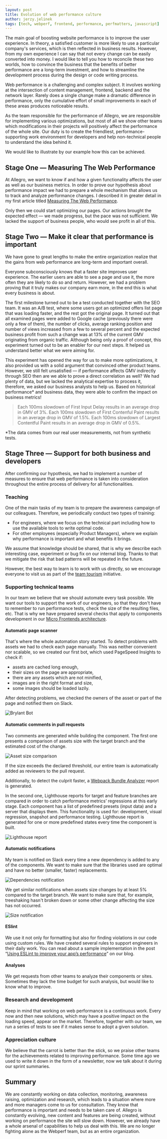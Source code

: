 ```yaml
---
layout: post
title: Evolution of web performance culture
author: jerzy.jelinek
tags: [tech, webperf, frontend, performance, perfmatters, javascript]
---
```

The main goal of boosting website performance is to improve the user experience. In theory,
a satisfied customer is more likely to use a particular company's services, which is then reflected in business results.
However, from my own experience I can say that not every change can be easily converted into money.
I would like to tell you how to reconcile these two worlds, how to convince the business that the benefits of
better performance are a long-term investment, and how to streamline the development process during the design or code writing process.

Web performance is a challenging and complex subject. It involves working at the intersection of content management,
frontend, backend and the network layer. Rarely does a single change make a dramatic difference in performance,
only the cumulative effort of small improvements in each of these areas produces noticeable results.

As the team responsible for the performance of Allegro, we are responsible for implementing various optimizations,
but most of all we show other teams which modifications in their projects will positively affect the performance
of the whole site. Our duty is to create the friendliest, performance-supporting work environment for developers
and help non-technical people to understand the idea behind it.

We would like to illustrate by our example how this can be achieved.

## Stage One — Measuring The Web Performance

At Allegro, we want to know if and how a given functionality affects the user as well as our business metrics.
In order to prove our hypothesis about performance impact we had to prepare a whole mechanism that allows us
to track and analyze performance changes. I described it in greater detail in my first article titled
[Measuring The Web Performance](/2021/06/measuring-web-performance.html).

Only then we could start optimizing our pages. Our actions brought the expected effect — we made progress,
but the pace was not sufficient. We lacked the support of business people, who would see profit in all of this.

## Stage Two — Make it clear that performance is important

We have gone to great lengths to make the entire organization realize that the gains from web performance are long-term and important overall.

Everyone subconsciously knows that a faster site improves user experience. The earlier users are able to see a page and use it,
the more often they are likely to do so and return. However, we had a problem proving that it truly makes our company earn more,
in the end this is what every business is about.

The first milestone turned out to be a test conducted together with the SEO team. It was an A/B test,
where some users got an optimized offers list page that was loading faster, and the rest got the original page.
It turned out that all examined pages were added to Google cache (previously there were only a few of them),
the number of clicks, average ranking position and number of views increased from a few to several percent
and the expected business profit from such a change was at 13% of the current GMV originating from organic traffic.
Although being only a proof of concept, this experiment turned out to be an enabler for our next steps.
It helped us understand better what we were aiming for.

This experiment has opened the way for us to make more optimizations, it also provided us with a solid argument
that convinced other product teams. However, we still felt unsatisfied — if performance affects
GMV indirectly through SEO then are we able to prove a direct correlation as well? We had plenty of data,
but we lacked the analytical expertise to process it, therefore, we asked our business analysts to help us.
Based on historical performance* and business data, they were able to confirm the impact on business metrics!

> Each 100ms slowdown of First Input Delay results in an average drop in GMV of 3%.
> Each 100ms slowdown of First Contenful Paint results in an average drop in GMV of 1.5%.
> Each 100ms slowdown of Largest Contentful Paint results in an average drop in GMV of 0.5%.

*The data comes from our real user measurements, not from synthetic tests.

## Stage Three — Support for both business and developers

After confirming our hypothesis, we had to implement a number of measures to ensure that web performance
is taken into consideration throughout the entire process of delivery for all functionalities.

### Teaching

One of the main tasks of my team is to prepare the awareness campaign of our colleagues.
Therefore, we periodically conduct two types of training:

* For engineers, where we focus on the technical part including how to use the available tools to write optimal code.
* For other employees (especially Product Managers), where we explain why performance is important and what benefits it brings.

We assume that knowledge should be shared, that is why we describe each interesting case, experiment or bug fix on our internal blog.
Thanks to that we mitigate the risk that bad patterns will be repeated in the future.

However, the best way to learn is to work with us directly, so we encourage everyone to visit us as part of the
[team tourism](/2019/09/team-tourism-at-allegro.html) initiative.

### Supporting technical teams

In our team we believe that we should automate every task possible. We want our tools to support
the work of our engineers, so that they don't have to remember to run performance tests,
check the size of the resulting files, etc. That is why we have prepared several checks that apply to components development
in our [Micro Frontends architecture](/2016/03/Managing-Frontend-in-the-microservices-architecture.html).

#### Automatic page scanner

That's where the whole automation story started. To detect problems with assets we had to check each page manually.
This was neither convenient nor scalable, so we created our first bot, which used PageSpeed Insights to check if:

* assets are cached long enough,
* their sizes on the page are appropriate,
* there are any assets which are not minified,
* images are in the right format and size,
* some images should be loaded lazily.

After detecting problems, we checked the owners of the asset or part of the page and notified them on Slack.

![Brylant Bot](/img/articles/2021-09-23-evolution-of-web-performance-culture/brylant-bot.png "Brylant Bot")

#### Automatic comments in pull requests

Two comments are generated while building the component. The first one presents a comparison of assets size
with the target branch and the estimated cost of the change.

![Asset size comparison](/img/articles/2021-09-23-evolution-of-web-performance-culture/gh-sizes.png "Asset size comparison")

If the size exceeds the declared threshold, our entire team is automatically added as reviewers to the pull request.

Additionally, to detect the culprit faster, a
[Webpack Bundle Analyzer](https://github.com/webpack-contrib/webpack-bundle-analyzer) report is generated.

In the second one, Lighthouse reports for target and feature branches are compared in order to catch performance metrics’ regressions at this early stage.
Each component has a list of predefined presets (input data) and a server that displays them.
This functionality is used for: development, visual regression, snapshot and performance testing.
Lighthouse report is generated for one or more predefined states every time the component is built.

![Lighthouse report](/img/articles/2021-09-23-evolution-of-web-performance-culture/lighthouse-report.png "Lighthouse report")

#### Automatic notifications

My team is notified on Slack every time a new dependency is added to any of the components.
We want to make sure that the libraries used are optimal and have no better (smaller, faster) replacements.

![Dependencies notification](/img/articles/2021-09-23-evolution-of-web-performance-culture/bot-deps.png "Dependencies notification")

We get similar notifications when assets size changes by at least 5% compared to the target branch.
We want to make sure that, for example, treeshaking hasn't broken down or some other change affecting the size has not occurred.

![Size notification](/img/articles/2021-09-23-evolution-of-web-performance-culture/bot-sizes.png "Size notification")

#### ESlint

We use it not only for formatting but also for finding violations in our code using custom rules.
We have created several rules to support engineers in their daily work. You can read about a sample implementation
in the post “[Using ESLint to improve your app’s performance](/2020/08/using-eslint.html)” on our blog.

#### Analyses

We get requests from other teams to analyze their components or sites. Sometimes they lack the time budget
for such analysis, but would like to know what to improve.

### Research and development

Keep in mind that working on web performance is a continuous work. Every now and then new solutions,
which may have a positive impact on the loading speed, appear on the market. Therefore, together with our team,
we run a series of tests to see if it makes sense to adopt a given solution.

### Appreciation culture

We believe that the carrot is better than the stick, so we praise other teams for the achievements
related to improving performance. Some time ago we used to write it down in the form of a newsletter,
now we talk about it during our sprint summaries.

## Summary

We are constantly working on data collection, monitoring, awareness raising, optimization and research,
which leads to a situation where more and more managers come to us for consultation.
They know that performance is important and needs to be taken care of. Allegro is constantly evolving,
new content and features are being created, without working on performance the site will slow down.
However, we already have a whole arsenal of capabilities to help us deal with this.
We are no longer fighting alone as the Webperf team, but as an entire organization.
